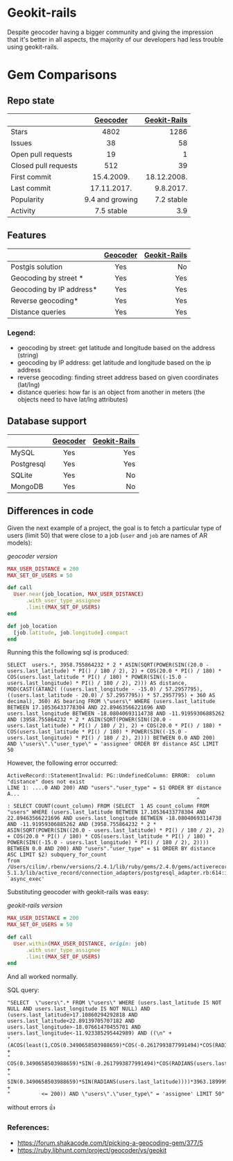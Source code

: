 # Geokit-rails

Despite geocoder having a bigger community and giving the impression that it's better in all aspects, the majority of our developers had less trouble using geokit-rails.

# Gem Comparisons

## Repo state

|  | [Geocoder](https://github.com/alexreisner/geocoder)   | [Geokit-Rails](https://github.com/geokit/geokit-rails)  |
| ------------------ |:--------:| ----------:|
| Stars                       |    4802  |          1286|
| Issues                     |    38    |          58     |
| Open pull requests|    19    |          1     |
| Closed pull requests|    512    |          39     |
| First commit|    15.4.2009.    |          18.12.2008.     |
| Last commit|    17.11.2017.    |          9.8.2017.     |
| Popularity|   9.4 and growing    |          7.2 stable    |
| Activity |   7.5 stable    |          3.9    |

## Features

|  | [Geocoder](https://github.com/alexreisner/geocoder)   | [Geokit-Rails](https://github.com/geokit/geokit-rails)  |
| ------------------ |:--------:| ----------:|
| Postgis solution     |    Yes     |             No|
| Geocoding by street *    |    Yes     |             Yes|
| Geocoding by IP address*     |    Yes     |             Yes|
| Reverse geocoding*     |    Yes     |             Yes|
| Distance queries     |    Yes     |             Yes|

### Legend:
- geocoding by street: get latitude and longitude based on the address (string)
- geocoding by IP address: get latitude and longitude based on the ip address
- reverse geocoding: finding street address based on given coordinates (lat/lng)
- distance queries: how far is an object from another in meters (the objects need to have lat/lng attributes)

## Database support
|  | [Geocoder](https://github.com/alexreisner/geocoder)   | [Geokit-Rails](https://github.com/geokit/geokit-rails)  |
| ------------------ |:--------:| ----------:|
| MySQL                       |   Yes   |    Yes      |
| Postgresql                       |   Yes   |     Yes     |
| SQLite                       |    Yes  |     No     |
| MongoDB                       |    Yes  |     No     |


## Differences in code

Given the next example of a project, the goal is to fetch a particular type of users (limit 50) that were close to a job (`user` and `job` are names of AR models):

_geocoder version_
```ruby
MAX_USER_DISTANCE = 200
MAX_SET_OF_USERS = 50

def call
  User.near(job_location, MAX_USER_DISTANCE)
      .with_user_type_assignee
      .limit(MAX_SET_OF_USERS)
end

def job_location
  [job.latitude, job.longitude].compact
end
```
Running this the following sql is produced:
```
SELECT  users.*, 3958.755864232 * 2 * ASIN(SQRT(POWER(SIN((20.0 - users.last_latitude) * PI() / 180 / 2), 2) + COS(20.0 * PI() / 180) * COS(users.last_latitude * PI() / 180) * POWER(SIN((-15.0 - users.last_longitude) * PI() / 180 / 2), 2))) AS distance, MOD(CAST((ATAN2( ((users.last_longitude - -15.0) / 57.2957795), ((users.last_latitude - 20.0) / 57.2957795)) * 57.2957795) + 360 AS decimal), 360) AS bearing FROM \"users\" WHERE (users.last_latitude BETWEEN 17.10536433778304 AND 22.89463566221696 AND users.last_longitude BETWEEN -18.08040693114738 AND -11.91959306885262 AND (3958.755864232 * 2 * ASIN(SQRT(POWER(SIN((20.0 - users.last_latitude) * PI() / 180 / 2), 2) + COS(20.0 * PI() / 180) * COS(users.last_latitude * PI() / 180) * POWER(SIN((-15.0 - users.last_longitude) * PI() / 180 / 2), 2)))) BETWEEN 0.0 AND 200) AND \"users\".\"user_type\" = 'assignee' ORDER BY distance ASC LIMIT 50
```

However, the following error occurred:
```
ActiveRecord::StatementInvalid: PG::UndefinedColumn: ERROR:  column "distance" does not exist
LINE 1: ....0 AND 200) AND "users"."user_type" = $1 ORDER BY distance A...
                                                             ^
: SELECT COUNT(count_column) FROM (SELECT  1 AS count_column FROM "users" WHERE (users.last_latitude BETWEEN 17.10536433778304 AND 22.89463566221696 AND users.last_longitude BETWEEN -18.08040693114738 AND -11.91959306885262 AND (3958.755864232 * 2 * ASIN(SQRT(POWER(SIN((20.0 - users.last_latitude) * PI() / 180 / 2), 2) + COS(20.0 * PI() / 180) * COS(users.last_latitude * PI() / 180) * POWER(SIN((-15.0 - users.last_longitude) * PI() / 180 / 2), 2)))) BETWEEN 0.0 AND 200) AND "users"."user_type" = $1 ORDER BY distance ASC LIMIT $2) subquery_for_count
from /Users/cilim/.rbenv/versions/2.4.1/lib/ruby/gems/2.4.0/gems/activerecord-5.1.3/lib/active_record/connection_adapters/postgresql_adapter.rb:614:in `async_exec'
```

Substituting geocoder with geokit-rails was easy:

_geokit-rails version_
```ruby
MAX_USER_DISTANCE = 200
MAX_SET_OF_USERS = 50

def call
  User.within(MAX_USER_DISTANCE, origin: job)
      .with_user_type_assignee
      .limit(MAX_SET_OF_USERS)
end
```

And all worked normally.

SQL query:
```
"SELECT  \"users\".* FROM \"users\" WHERE (users.last_latitude IS NOT NULL AND users.last_longitude IS NOT NULL) AND (users.last_latitude>17.10860294292818 AND users.last_latitude<22.89139705707182 AND users.last_longitude>-18.07661470455701 AND users.last_longitude<-11.923385295442989) AND ((\n" +
"          (ACOS(least(1,COS(0.3490658503988659)*COS(-0.2617993877991494)*COS(RADIANS(users.last_latitude))*COS(RADIANS(users.last_longitude))+\n" +
"          COS(0.3490658503988659)*SIN(-0.2617993877991494)*COS(RADIANS(users.last_latitude))*SIN(RADIANS(users.last_longitude))+\n" +
"          SIN(0.3490658503988659)*SIN(RADIANS(users.last_latitude))))*3963.1899999999996)\n" +
"          <= 200)) AND \"users\".\"user_type\" = 'assignee' LIMIT 50"
```

without errors 👍

### References:
- https://forum.shakacode.com/t/picking-a-geocoding-gem/377/5
- https://ruby.libhunt.com/project/geocoder/vs/geokit

